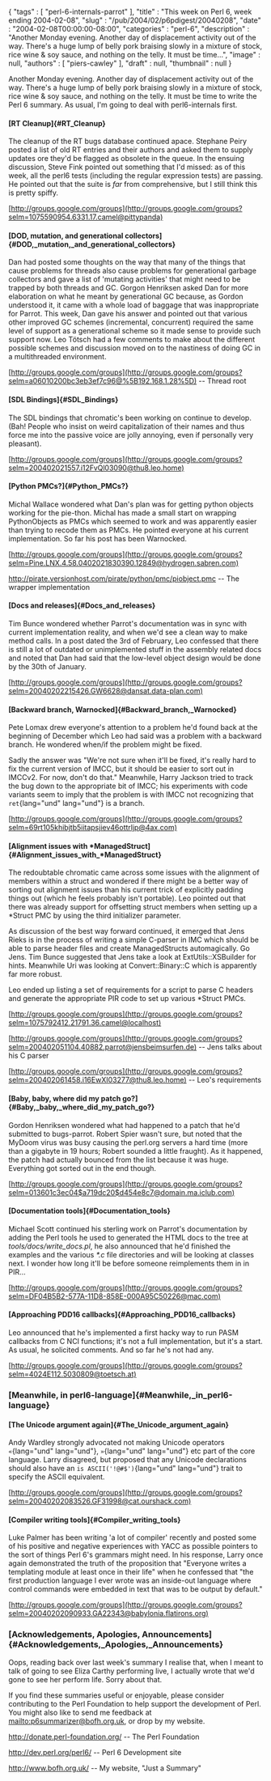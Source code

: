 {
   "tags" : [
      "perl-6-internals-parrot"
   ],
   "title" : "This week on Perl 6, week ending 2004-02-08",
   "slug" : "/pub/2004/02/p6pdigest/20040208",
   "date" : "2004-02-08T00:00:00-08:00",
   "categories" : "perl-6",
   "description" : "Another Monday evening. Another day of displacement activity out of the way. There's a huge lump of belly pork braising slowly in a mixture of stock, rice wine & soy sauce, and nothing on the telly. It must be time...",
   "image" : null,
   "authors" : [
      "piers-cawley"
   ],
   "draft" : null,
   "thumbnail" : null
}





Another Monday evening. Another day of displacement activity out of the
way. There's a huge lump of belly pork braising slowly in a mixture of
stock, rice wine & soy sauce, and nothing on the telly. It must be time
to write the Perl 6 summary. As usual, I'm going to deal with
perl6-internals first.

#### [RT Cleanup]{#RT_Cleanup}

The cleanup of the RT bugs database continued apace. Stephane Peiry
posted a list of old RT entries and their authors and asked them to
supply updates ore they'd be flagged as obsolete in the queue. In the
ensuing discussion, Steve Fink pointed out something that I'd missed: as
of this week, all the perl6 tests (including the regular expression
tests) are passing. He pointed out that the suite is *far* from
comprehensive, but I still think this is pretty spiffy.

[http://groups.google.com/groups](http://groups.google.com/groups?selm=1075590954.6331.17.camel@pittypanda)

#### [DOD, mutation, and generational collectors]{#DOD,_mutation,_and_generational_collectors}

Dan had posted some thoughts on the way that many of the things that
cause problems for threads also cause problems for generational garbage
collectors and gave a list of 'mutating activities' that might need to
be trapped by both threads and GC. Gorgon Henriksen asked Dan for more
elaboration on what he meant by generational GC because, as Gordon
understood it, it came with a whole load of baggage that was
inappropriate for Parrot. This week, Dan gave his answer and pointed out
that various other improved GC schemes (incremental, concurrent)
required the same level of support as a generational scheme so it made
sense to provide such support now. Leo Tötsch had a few comments to make
about the different possible schemes and discussion moved on to the
nastiness of doing GC in a multithreaded environment.

[http://groups.google.com/groups](http://groups.google.com/groups?selm=a06010200bc3eb3ef7c96@%5B192.168.1.28%5D)
-- Thread root

#### [SDL Bindings]{#SDL_Bindings}

The SDL bindings that chromatic's been working on continue to develop.
(Bah! People who insist on weird capitalization of their names and thus
force me into the passive voice are jolly annoying, even if personally
very pleasant).

[http://groups.google.com/groups](http://groups.google.com/groups?selm=200402021557.i12FvQl03090@thu8.leo.home)

#### [Python PMCs?]{#Python_PMCs?}

Michal Wallace wondered what Dan's plan was for getting python objects
working for the pie-thon. Michal has made a small start on wrapping
PythonObjects as PMCs which seemed to work and was apparently easier
than trying to recode them as PMCs. He pointed everyone at his current
implementation. So far his post has been Warnocked.

[http://groups.google.com/groups](http://groups.google.com/groups?selm=Pine.LNX.4.58.0402021830390.12849@hydrogen.sabren.com)

<http://pirate.versionhost.com/pirate/python/pmc/piobject.pmc> -- The
wrapper implementation

#### [Docs and releases]{#Docs_and_releases}

Tim Bunce wondered whether Parrot's documentation was in sync with
current implementation reality, and when we'd see a clean way to make
method calls. In a post dated the 3rd of February, Leo confessed that
there is still a lot of outdated or unimplemented stuff in the assembly
related docs and noted that Dan had said that the low-level object
design would be done by the 30th of January.

[http://groups.google.com/groups](http://groups.google.com/groups?selm=20040202215426.GW6628@dansat.data-plan.com)

#### [Backward branch, Warnocked]{#Backward_branch,_Warnocked}

Pete Lomax drew everyone's attention to a problem he'd found back at the
beginning of December which Leo had said was a problem with a backward
branch. He wondered when/if the problem might be fixed.

Sadly the answer was "We're not sure when it'll be fixed, it's really
hard to fix the current version of IMCC, but it should be easier to sort
out in IMCCv2. For now, don't do that." Meanwhile, Harry Jackson tried
to track the bug down to the appropriate bit of IMCC; his experiments
with code variants seem to imply that the problem is with IMCC not
recognizing that `ret`{lang="und" lang="und"} is a branch.

[http://groups.google.com/groups](http://groups.google.com/groups?selm=69rt105khibjtb5iitapsjiev46ottrljp@4ax.com)

#### [Alignment issues with \*ManagedStruct]{#Alignment_issues_with_*ManagedStruct}

The redoubtable chromatic came across some issues with the alignment of
members within a struct and wondered if there might be a better way of
sorting out alignment issues than his current trick of explicitly
padding things out (which he feels probably isn't portable). Leo pointed
out that there was already support for offsetting struct members when
setting up a \*Struct PMC by using the third initializer parameter.

As discussion of the best way forward continued, it emerged that Jens
Rieks is in the process of writing a simple C-parser in IMC which should
be able to parse header files and create ManagedStructs automagically.
Go Jens. Tim Bunce suggested that Jens take a look at
ExtUtils::XSBuilder for hints. Meanwhile Uri was looking at
Convert::Binary::C which is apparently far more robust.

Leo ended up listing a set of requirements for a script to parse C
headers and generate the appropriate PIR code to set up various \*Struct
PMCs.

[http://groups.google.com/groups](http://groups.google.com/groups?selm=1075792412.21791.36.camel@localhost)

[http://groups.google.com/groups](http://groups.google.com/groups?selm=200402051104.40882.parrot@jensbeimsurfen.de)
-- Jens talks about his C parser

[http://groups.google.com/groups](http://groups.google.com/groups?selm=200402061458.i16EwXI03277@thu8.leo.home)
-- Leo's requirements

#### [Baby, baby, where did my patch go?]{#Baby,_baby,_where_did_my_patch_go?}

Gordon Henriksen wondered what had happened to a patch that he'd
submitted to bugs-parrot. Robert Spier wasn't sure, but noted that the
MyDoom virus was busy causing the perl.org servers a hard time (more
than a gigabyte in 19 hours; Robert sounded a little fraught). As it
happened, the patch had actually bounced from the list because it was
huge. Everything got sorted out in the end though.

[http://groups.google.com/groups](http://groups.google.com/groups?selm=013601c3ec04$a719dc20$d454e8c7@domain.ma.iclub.com)

#### [Documentation tools]{#Documentation_tools}

Michael Scott continued his sterling work on Parrot's documentation by
adding the Perl tools he used to generated the HTML docs to the tree at
*tools/docs/write\_docs.pl*, he also announced that he'd finished the
examples and the various *\*.c* file directories and will be looking at
classes next. I wonder how long it'll be before someone reimplements
them in in PIR...

[http://groups.google.com/groups](http://groups.google.com/groups?selm=DF04B5B2-577A-11D8-858E-000A95C50226@mac.com)

#### [Approaching PDD16 callbacks]{#Approaching_PDD16_callbacks}

Leo announced that he's implemented a first hacky way to run PASM
callbacks from C NCI functions; it's not a full implementation, but it's
a start. As usual, he solicited comments. And so far he's not had any.

[http://groups.google.com/groups](http://groups.google.com/groups?selm=4024E112.5030809@toetsch.at)

### [Meanwhile, in perl6-language]{#Meanwhile,_in_perl6-language}

#### [The Unicode argument again]{#The_Unicode_argument_again}

Andy Wardley strongly advocated not making Unicode operators
`«`{lang="und" lang="und"}, `»`{lang="und" lang="und"} etc part of the
core language. Larry disagreed, but proposed that any Unicode
declarations should also have an `is ASCII('!@#$')`{lang="und"
lang="und"} trait to specify the ASCII equivalent.

[http://groups.google.com/groups](http://groups.google.com/groups?selm=20040202083526.GF31998@cat.ourshack.com)

#### [Compiler writing tools]{#Compiler_writing_tools}

Luke Palmer has been writing 'a lot of compiler' recently and posted
some of his positive and negative experiences with YACC as possible
pointers to the sort of things Perl 6's grammars might need. In his
response, Larry once again demonstrated the truth of the proposition
that "Everyone writes a templating module at least once in their life"
when he confessed that "the first production language I ever wrote was
an inside-out language where control commands were embedded in text that
was to be output by default."

[http://groups.google.com/groups](http://groups.google.com/groups?selm=20040202090933.GA22343@babylonia.flatirons.org)

### [Acknowledgements, Apologies, Announcements]{#Acknowledgements,_Apologies,_Announcements}

Oops, reading back over last week's summary I realise that, when I meant
to talk of going to see Eliza Carthy performing live, I actually wrote
that we'd gone to see her perform life. Sorry about that.

If you find these summaries useful or enjoyable, please consider
contributing to the Perl Foundation to help support the development of
Perl. You might also like to send me feedback at
[mailto:p6summarizer@bofh.org.uk](mailto:p6summarizer@bofh.org.uk), or
drop by my website.

<http://donate.perl-foundation.org/> -- The Perl Foundation

<http://dev.perl.org/perl6/> -- Perl 6 Development site

<http://www.bofh.org.uk/> -- My website, "Just a Summary"


